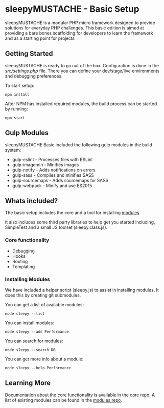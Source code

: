 sleepyMUSTACHE - Basic Setup
===============================================================================

sleepyMUSTACHE is a modular PHP micro framework designed to provide solutions
for everyday PHP challenges. This basic edition is aimed at providing a bare
bones scaffolding for developers to learn the framework and as a starting point
for projects

Getting Started
-------------------------------------------------------------------------------
sleepyMUSTACHE is ready to go out of the box. Configuration is done in the
*src/settings.php* file. There you can define your dev/stage/live environments
and debugging preferences.

To start setup:

    npm install

After NPM has installed required modules, the build process can be started by
running:

    npm start

Gulp Modules
-------------------------------------------------------------------------------
sleepyMUSTACHE Basic included the following gulp modules in the build system:

* gulp-eslint - Processes files with ESLint
* gulp-imagemin - Minifies images
* gulp-notify - Adds notifications on errors
* gulp-sass - Compiles and minifies SASS
* gulp-sourcemaps - Adds sourcemaps for SASS
* gulp-webpack - Minify and use ES2015

Whats included?
-------------------------------------------------------------------------------
The basic setup includes the core and a tool for installing
[modules](https://github.com/sleepymustache/modules).

It also includes some third party libraries to help get you started including,
SimpleTest and a small JS toolset (sleepy.class.js).

### Core functionality

* Debugging
* Hooks
* Routing
* Templating


### Installing Modules

We have included a helper script (sleepy.js) to assist in installing modules.
It does this by creating git submodules.

You can get a list of available modules:

	node sleepy --list

You can install modules:

	node sleepy --add Performance

You can search for modules:

	node sleepy --search DB

You can get more info about a module:

	node sleepy --help Performance

Learning More
-------------------------------------------------------------------------------
Documentation about the core functionality is available in the
[core repo](https://github.com/sleepymustache/core). A list of existing modules
can be found in the [modules repo](https://github.com/sleepymustache/modules).